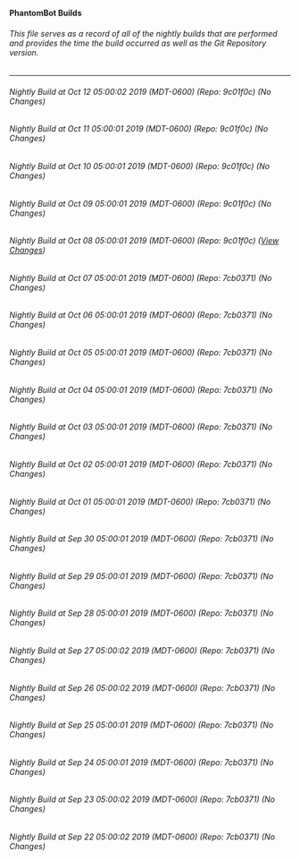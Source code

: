 **PhantomBot Builds**

###### This file serves as a record of all of the nightly builds that are performed and provides the time the build occurred as well as the Git Repository version.
-------------------------------------------------------------------------------------------------------------
###### Nightly Build at Oct 12 05:00:02 2019 (MDT-0600) (Repo: 9c01f0c) (No Changes)
###### Nightly Build at Oct 11 05:00:01 2019 (MDT-0600) (Repo: 9c01f0c) (No Changes)
###### Nightly Build at Oct 10 05:00:01 2019 (MDT-0600) (Repo: 9c01f0c) (No Changes)
###### Nightly Build at Oct 09 05:00:01 2019 (MDT-0600) (Repo: 9c01f0c) (No Changes)
###### Nightly Build at Oct 08 05:00:01 2019 (MDT-0600) (Repo: 9c01f0c) ([View Changes](https://github.com/PhantomBot/PhantomBot/compare/7cb0371...9c01f0c))
###### Nightly Build at Oct 07 05:00:01 2019 (MDT-0600) (Repo: 7cb0371) (No Changes)
###### Nightly Build at Oct 06 05:00:01 2019 (MDT-0600) (Repo: 7cb0371) (No Changes)
###### Nightly Build at Oct 05 05:00:01 2019 (MDT-0600) (Repo: 7cb0371) (No Changes)
###### Nightly Build at Oct 04 05:00:01 2019 (MDT-0600) (Repo: 7cb0371) (No Changes)
###### Nightly Build at Oct 03 05:00:01 2019 (MDT-0600) (Repo: 7cb0371) (No Changes)
###### Nightly Build at Oct 02 05:00:01 2019 (MDT-0600) (Repo: 7cb0371) (No Changes)
###### Nightly Build at Oct 01 05:00:01 2019 (MDT-0600) (Repo: 7cb0371) (No Changes)
###### Nightly Build at Sep 30 05:00:01 2019 (MDT-0600) (Repo: 7cb0371) (No Changes)
###### Nightly Build at Sep 29 05:00:01 2019 (MDT-0600) (Repo: 7cb0371) (No Changes)
###### Nightly Build at Sep 28 05:00:01 2019 (MDT-0600) (Repo: 7cb0371) (No Changes)
###### Nightly Build at Sep 27 05:00:02 2019 (MDT-0600) (Repo: 7cb0371) (No Changes)
###### Nightly Build at Sep 26 05:00:02 2019 (MDT-0600) (Repo: 7cb0371) (No Changes)
###### Nightly Build at Sep 25 05:00:01 2019 (MDT-0600) (Repo: 7cb0371) (No Changes)
###### Nightly Build at Sep 24 05:00:01 2019 (MDT-0600) (Repo: 7cb0371) (No Changes)
###### Nightly Build at Sep 23 05:00:02 2019 (MDT-0600) (Repo: 7cb0371) (No Changes)
###### Nightly Build at Sep 22 05:00:02 2019 (MDT-0600) (Repo: 7cb0371) (No Changes)
